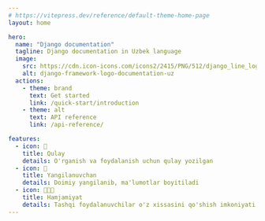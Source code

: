 ```yaml
---
# https://vitepress.dev/reference/default-theme-home-page
layout: home

hero:
  name: "Django documentation"
  tagline: Django documentation in Uzbek language
  image:
    src: https://cdn.icon-icons.com/icons2/2415/PNG/512/django_line_logo_icon_146560.png
    alt: django-framework-logo-documentation-uz
  actions:
    - theme: brand
      text: Get started
      link: /quick-start/introduction
    - theme: alt
      text: API reference
      link: /api-reference/

features:
  - icon: 🚀
    title: Qulay
    details: O'rganish va foydalanish uchun qulay yozilgan
  - icon: 🔄
    title: Yangilanuvchan
    details: Doimiy yangilanib, ma'lumotlar boyitiladi
  - icon: 🧑🏻‍💻
    title: Hamjamiyat
    details: Tashqi foydalanuvchilar o'z xissasini qo'shish imkoniyati
---
```


